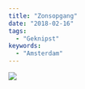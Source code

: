 ```yaml
---
title: "Zonsopgang"
date: "2018-02-16"
tags:
  - "Geknipst"
keywords:
  - "Amsterdam"
---
```


![](/images/image_540456677468119.jpg)
